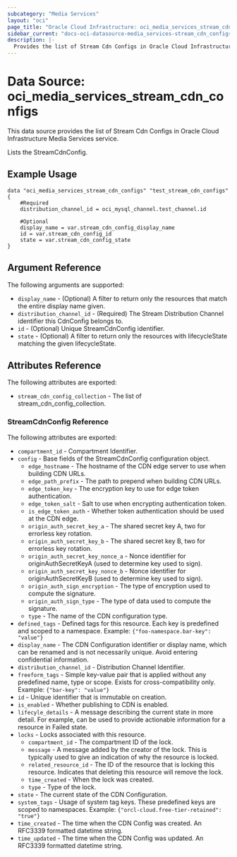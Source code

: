 ```yaml
---
subcategory: "Media Services"
layout: "oci"
page_title: "Oracle Cloud Infrastructure: oci_media_services_stream_cdn_configs"
sidebar_current: "docs-oci-datasource-media_services-stream_cdn_configs"
description: |-
  Provides the list of Stream Cdn Configs in Oracle Cloud Infrastructure Media Services service
---
```


# Data Source: oci_media_services_stream_cdn_configs
This data source provides the list of Stream Cdn Configs in Oracle Cloud Infrastructure Media Services service.

Lists the StreamCdnConfig.

## Example Usage

```hcl
data "oci_media_services_stream_cdn_configs" "test_stream_cdn_configs" {
	#Required
	distribution_channel_id = oci_mysql_channel.test_channel.id

	#Optional
	display_name = var.stream_cdn_config_display_name
	id = var.stream_cdn_config_id
	state = var.stream_cdn_config_state
}
```

## Argument Reference

The following arguments are supported:

* `display_name` - (Optional) A filter to return only the resources that match the entire display name given.
* `distribution_channel_id` - (Required) The Stream Distribution Channel identifier this CdnConfig belongs to. 
* `id` - (Optional) Unique StreamCdnConfig identifier.
* `state` - (Optional) A filter to return only the resources with lifecycleState matching the given lifecycleState.


## Attributes Reference

The following attributes are exported:

* `stream_cdn_config_collection` - The list of stream_cdn_config_collection.

### StreamCdnConfig Reference

The following attributes are exported:

* `compartment_id` - Compartment Identifier.
* `config` - Base fields of the StreamCdnConfig configuration object.
	* `edge_hostname` - The hostname of the CDN edge server to use when building CDN URLs.
	* `edge_path_prefix` - The path to prepend when building CDN URLs.
	* `edge_token_key` - The encryption key to use for edge token authentication.
	* `edge_token_salt` - Salt to use when encrypting authentication token.
	* `is_edge_token_auth` - Whether token authentication should be used at the CDN edge.
	* `origin_auth_secret_key_a` - The shared secret key A, two for errorless key rotation.
	* `origin_auth_secret_key_b` - The shared secret key B, two for errorless key rotation.
	* `origin_auth_secret_key_nonce_a` - Nonce identifier for originAuthSecretKeyA (used to determine key used to sign).
	* `origin_auth_secret_key_nonce_b` - Nonce identifier for originAuthSecretKeyB (used to determine key used to sign).
	* `origin_auth_sign_encryption` - The type of encryption used to compute the signature.
	* `origin_auth_sign_type` - The type of data used to compute the signature.
	* `type` - The name of the CDN configuration type.
* `defined_tags` - Defined tags for this resource. Each key is predefined and scoped to a namespace. Example: `{"foo-namespace.bar-key": "value"}` 
* `display_name` - The CDN Configuration identifier or display name, which can be renamed and is not necessarily unique. Avoid entering confidential information.
* `distribution_channel_id` - Distribution Channel Identifier.
* `freeform_tags` - Simple key-value pair that is applied without any predefined name, type or scope. Exists for cross-compatibility only. Example: `{"bar-key": "value"}` 
* `id` - Unique identifier that is immutable on creation.
* `is_enabled` - Whether publishing to CDN is enabled.
* `lifecyle_details` - A message describing the current state in more detail. For example, can be used to provide actionable information for a resource in Failed state.
* `locks` - Locks associated with this resource.
	* `compartment_id` - The compartment ID of the lock.
	* `message` - A message added by the creator of the lock. This is typically used to give an indication of why the resource is locked. 
	* `related_resource_id` - The ID of the resource that is locking this resource. Indicates that deleting this resource will remove the lock. 
	* `time_created` - When the lock was created.
	* `type` - Type of the lock.
* `state` - The current state of the CDN Configuration.
* `system_tags` - Usage of system tag keys. These predefined keys are scoped to namespaces. Example: `{"orcl-cloud.free-tier-retained": "true"}` 
* `time_created` - The time when the CDN Config was created. An RFC3339 formatted datetime string.
* `time_updated` - The time when the CDN Config was updated. An RFC3339 formatted datetime string.

